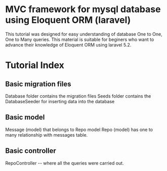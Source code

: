 # MVC framework for mysql database using Eloquent ORM (laravel)

This tutorial was designed for easy understanding of database One to One, One to Many queries. This material is suitable for beginers who want to advance their knowledge of Eloquent ORM using laravel 5.2.

# Tutorial Index
## Basic migration files

Database folder contains the migration files
Seeds folder contains the DatabaseSeeder for inserting data into the database

## Basic model

Message (model) that belongs to Repo model
Repo (model) has one to many relationship with messages table.

## Basic controller

RepoController -- where all the queries were carried out.
